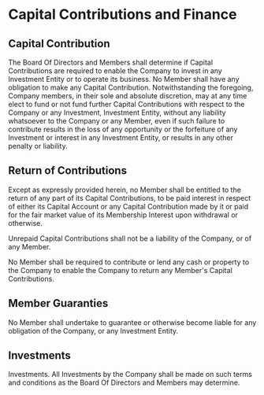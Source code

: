 
# Capital Contributions and Finance

## Capital Contribution

The Board Of Directors and Members 
shall determine if Capital Contributions are required to enable the Company 
to invest in any Investment Entity or to operate its business. No Member
shall have any obligation to make any Capital Contribution.
Notwithstanding the foregoing, Company members, in their sole 
and absolute discretion, may at any time elect
to fund or not fund further Capital Contributions with respect to the
Company or any Investment, Investment Entity, without any
liability whatsoever to the Company or any Member, even if such failure
to contribute results in the loss of any opportunity or the forfeiture
of any Investment or interest in any Investment Entity, or results in
any other penalty or liability.

## Return of Contributions

Except as expressly provided herein, no
Member shall be entitled to the return of any part of its Capital
Contributions, to be paid interest in respect of either its Capital
Account or any Capital Contribution made by it or paid for the fair
market value of its Membership Interest upon withdrawal or otherwise.

Unrepaid Capital Contributions shall not be a liability of the Company,
or of any Member. 

No Member shall be required to contribute or lend any cash or property 
to the Company to enable the Company to return any Member's Capital Contributions.

## Member Guaranties
No Member shall undertake to guarantee or otherwise become liable for any obligation 
of the Company, or any Investment Entity.

## Investments

Investments. All Investments by the Company shall be made on such
terms and conditions as the Board Of Directors and Members may determine.

